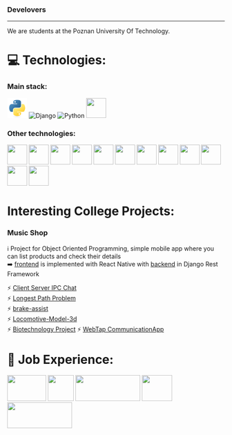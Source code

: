 ### Develovers
<hr>
We are students at the Poznan University Of Technology.

# 💻 Technologies:  

<div>
<h3>Main stack:</h3>
<img src="https://github.com/devicons/devicon/blob/master/icons/python/python-original.svg" title="Python" alt="Python" width="46" height="46"/>
<img src="https://www.svgrepo.com/show/305963/django.svg" title="Django" alt="Django" width="46" height="46"/>
<img src="https://cdn.jsdelivr.net/gh/devicons/devicon/icons/react/react-original.svg" title="Python" alt="Python" width="46" height="46"/>
<img src="https://cdn.jsdelivr.net/gh/devicons/devicon/icons/javascript/javascript-original.svg" title="" alt="" width="46" height="46"/>
</div>

<div>
<h3>Other technologies:</h3>
<img src="https://cdn.jsdelivr.net/gh/devicons/devicon/icons/c/c-original.svg" title="" alt="" width="46" height="46"/>
<img src="https://cdn.jsdelivr.net/gh/devicons/devicon/icons/csharp/csharp-original.svg" title="" alt="" width="46" height="46"/>
<img src="https://cdn.jsdelivr.net/gh/devicons/devicon/icons/cplusplus/cplusplus-original.svg" title="" alt="" width="46" height="46"/>
<img src="https://cdn.jsdelivr.net/gh/devicons/devicon/icons/qt/qt-original.svg" title="" alt="" width="46" height="46"/>
<img src="https://cdn.jsdelivr.net/gh/devicons/devicon/icons/cmake/cmake-original.svg" title="" alt="" width="46" height="46"/>
<img src="https://cdn.jsdelivr.net/gh/devicons/devicon/icons/html5/html5-original.svg" title="" alt="" width="46" height="46"/>
<img src="https://cdn.jsdelivr.net/gh/devicons/devicon/icons/css3/css3-original.svg" title="" alt="" width="46" height="46"/>
<img src="https://cdn.jsdelivr.net/gh/devicons/devicon/icons/kotlin/kotlin-original.svg" title="" alt="" width="46" height="46"/>
<img src="https://cdn.jsdelivr.net/gh/devicons/devicon/icons/php/php-original.svg" title="" alt="" width="46" height="46"/>
<img src="https://cdn.jsdelivr.net/gh/devicons/devicon/icons/oracle/oracle-original.svg" title="" alt="" width="46" height="46"/>
<img src="https://cdn.jsdelivr.net/gh/devicons/devicon/icons/digitalocean/digitalocean-original.svg" title="" alt="" width="46" height="46"/>
<img src="https://cdn.jsdelivr.net/gh/devicons/devicon/icons/heroku/heroku-plain.svg" title="" alt="" width="46" height="46"/>
</div>


# Interesting College Projects:

### Music Shop  
:information_source: Project for Object Oriented Programming, simple mobile app where you can list products and check their details  
:arrow_right:  [frontend](https://github.com/Deve-Lovers/music-shop-ui) is implemented with React Native with [backend](https://github.com/Deve-Lovers/music-shop-core) in Django Rest Framework  

⚡ [Client Server IPC Chat](https://github.com/Deve-Lovers/Client-Server-IPC-Chat)  
⚡ [Longest Path Problem](https://github.com/Deve-Lovers/Longest-Path-Problem)  
⚡ [brake-assist](https://github.com/Deve-Lovers/brake-assist)  
⚡ [Locomotive-Model-3d](https://github.com/Deve-Lovers/Locomotive-Model-3d)  
⚡ [Biotechnology Project](https://github.com/Deve-Lovers/biotechnology-project)
⚡ [WebTap CommunicationApp](https://github.com/Deve-Lovers/sk2-projekt)

# 👔 Job Experience:

<div>
<img src="https://www.drupal.org/files/Meant4-symbol.png" title="" alt="" width="90" height="60"/>
<img src="https://media.licdn.com/dms/image/C560BAQGWhHNoA5PCag/company-logo_200_200/0/1548946585688?e=2147483647&v=beta&t=y0oKyOWv0Jk2mAgJL2Omt19MTIy_d5Af4WoVL6s0cEw" title="" alt="" width="60" height="60"/>
<img src="https://www.natak.pl/images/SpotkaniaNaTak/logo_partner%C3%B3w_spotkania_na_tak/pcss_logo.png" width="150" height="60"/>
<img src="https://www.ceric-eric.eu/wp-content/uploads/2020/07/PolishSynchrotronRadiatonSociety.png" width="70" height="60"/>
<img src="https://domar.com.pl/wp-content/uploads/2020/02/LOGO_DOMAR.png" width="150" height="60"/>
</div>
